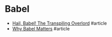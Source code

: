 # Babel

- [Hail, Babel! The Transpiling Overlord](http://developer.telerik.com/featured/hail-babel-the-transpiling-overlord) #article
- [Why Babel Matters](http://codemix.com/blog/why-babel-matters) #article
